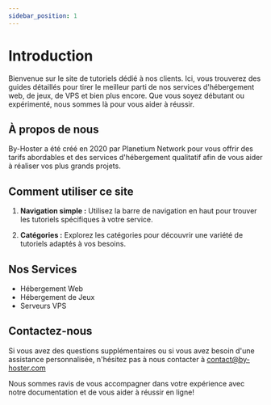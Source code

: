 ```yaml
---
sidebar_position: 1
---
```


# Introduction

Bienvenue sur le site de tutoriels dédié à nos clients. Ici, vous trouverez des guides détaillés pour tirer le meilleur parti de nos services d'hébergement web, de jeux, de VPS et bien plus encore. Que vous soyez débutant ou expérimenté, nous sommes là pour vous aider à réussir.

## À propos de nous

By-Hoster a été créé en 2020 par Planetium Network pour vous offrir des tarifs abordables et des services d'hébergement qualitatif afin de vous aider à réaliser vos plus grands projets.

## Comment utiliser ce site

1. **Navigation simple :** Utilisez la barre de navigation en haut pour trouver les tutoriels spécifiques à votre service.

2. **Catégories :** Explorez les catégories pour découvrir une variété de tutoriels adaptés à vos besoins.

## Nos Services

- Hébergement Web
- Hébergement de Jeux
- Serveurs VPS

## Contactez-nous

Si vous avez des questions supplémentaires ou si vous avez besoin d'une assistance personnalisée, n'hésitez pas à nous contacter à [contact@by-hoster.com](mailto:contact@by-hoster.com)

Nous sommes ravis de vous accompagner dans votre expérience avec notre documentation et de vous aider à réussir en ligne!

